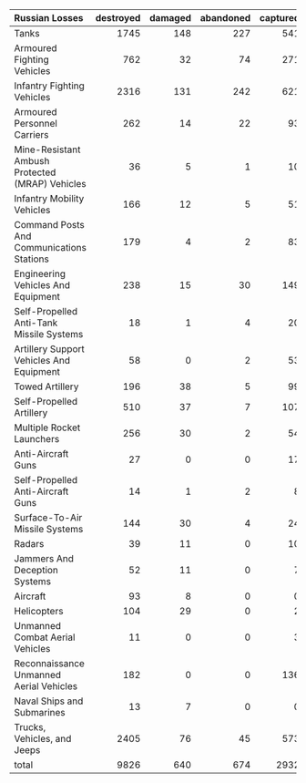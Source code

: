 | Russian Losses                                   |   destroyed |   damaged |   abandoned |   captured |   total |
|:-------------------------------------------------|------------:|----------:|------------:|-----------:|--------:|
| Tanks                                            |        1745 |       148 |         227 |        541 |    2661 |
| Armoured Fighting Vehicles                       |         762 |        32 |          74 |        271 |    1139 |
| Infantry Fighting Vehicles                       |        2316 |       131 |         242 |        621 |    3310 |
| Armoured Personnel Carriers                      |         262 |        14 |          22 |         93 |     391 |
| Mine-Resistant Ambush Protected  (MRAP) Vehicles |          36 |         5 |           1 |         10 |      52 |
| Infantry Mobility Vehicles                       |         166 |        12 |           5 |         51 |     234 |
| Command Posts And Communications Stations        |         179 |         4 |           2 |         83 |     268 |
| Engineering Vehicles And Equipment               |         238 |        15 |          30 |        149 |     432 |
| Self-Propelled Anti-Tank Missile Systems         |          18 |         1 |           4 |         20 |      43 |
| Artillery Support Vehicles And Equipment         |          58 |         0 |           2 |         53 |     113 |
| Towed Artillery                                  |         196 |        38 |           5 |         99 |     338 |
| Self-Propelled Artillery                         |         510 |        37 |           7 |        107 |     661 |
| Multiple Rocket Launchers                        |         256 |        30 |           2 |         54 |     342 |
| Anti-Aircraft Guns                               |          27 |         0 |           0 |         17 |      44 |
| Self-Propelled Anti-Aircraft Guns                |          14 |         1 |           2 |          8 |      25 |
| Surface-To-Air Missile Systems                   |         144 |        30 |           4 |         24 |     202 |
| Radars                                           |          39 |        11 |           0 |         10 |      60 |
| Jammers And Deception Systems                    |          52 |        11 |           0 |          7 |      70 |
| Aircraft                                         |          93 |         8 |           0 |          0 |     101 |
| Helicopters                                      |         104 |        29 |           0 |          2 |     135 |
| Unmanned Combat Aerial Vehicles                  |          11 |         0 |           0 |          3 |      14 |
| Reconnaissance Unmanned Aerial Vehicles          |         182 |         0 |           0 |        136 |     318 |
| Naval Ships and Submarines                       |          13 |         7 |           0 |          0 |      20 |
| Trucks, Vehicles, and Jeeps                      |        2405 |        76 |          45 |        573 |    3099 |
| total                                            |        9826 |       640 |         674 |       2932 |   14072 |